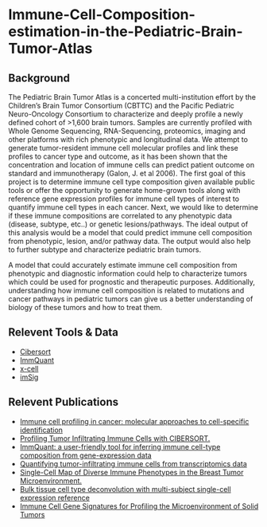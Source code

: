 # Immune-Cell-Composition-estimation-in-the-Pediatric-Brain-Tumor-Atlas



## Background

The Pediatric Brain Tumor Atlas is a concerted multi-institution effort by the Children’s Brain Tumor Consortium (CBTTC) and the Pacific Pediatric Neuro-Oncology Consortium to characterize and deeply profile a newly defined cohort of >1,600 brain tumors. Samples are currently profiled with Whole Genome Sequencing, RNA-Sequencing, proteomics, imaging and other platforms with rich phenotypic and longitudinal data.  We attempt to generate tumor-resident immune cell molecular profiles and link these profiles to cancer type and outcome, as it has been shown that the concentration and location of immune cells can predict patient outcome on standard and immunotherapy (Galon, J. et al 2006).  The first goal of this project is to determine immune cell type composition given available public tools  or offer the opportunity to generate  home-grown tools along with reference gene expression profiles for immune cell types of interest to quantify immune cell types in each cancer. Next, we would like to determine if these immune compositions are correlated to any phenotypic data (disease, subtype, etc..) or genetic lesions/pathways. The ideal output of this analysis would be a model that could predict immune cell composition from phenotypic, lesion, and/or pathway data. The  output would also help to further subtype and characterize pediatric brain tumors. 

A model that could accurately estimate immune cell composition from phenotypic and diagnostic information could help to characterize tumors which could be used for prognostic and therapeutic purposes. Additionally, understanding how immune cell composition is related to mutations and cancer pathways in pediatric tumors can give us a better understanding of biology of these tumors and how to treat them. 


## Relevent Tools & Data

* [Cibersort](https://cibersort.stanford.edu/)
* [ImmQuant](http://csgi.tau.ac.il/ImmQuant/)
* [x-cell](http://xcell.ucsf.edu/)
* [imSig](https://cran.r-project.org/web/packages/imsig/index.html)



## Relevent Publications

* [Immune cell profiling in cancer: molecular approaches to cell-specific identification](https://www.nature.com/articles/s41698-017-0031-0)
* [Profiling Tumor Infiltrating Immune Cells with CIBERSORT.](https://www.ncbi.nlm.nih.gov/pubmed/29344893)
* [ImmQuant: a user-friendly tool for inferring immune cell-type composition from gene-expression data](https://www.ncbi.nlm.nih.gov/pmc/articles/PMC5167062/)
* [Quantifying tumor-infiltrating immune cells from transcriptomics data](https://www.ncbi.nlm.nih.gov/pmc/articles/PMC6006237/)
* [Single-Cell Map of Diverse Immune Phenotypes in the Breast Tumor Microenvironment.](https://www.ncbi.nlm.nih.gov/pubmed/29961579)
* [Bulk tissue cell type deconvolution with multi-subject single-cell expression reference](https://www.nature.com/articles/s41467-018-08023-x)
* [Immune Cell Gene Signatures for Profiling the Microenvironment of Solid Tumors](http://cancerimmunolres.aacrjournals.org/content/6/11/1388)

